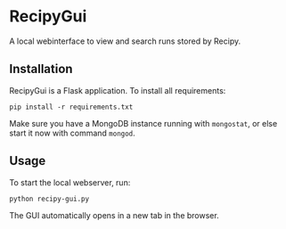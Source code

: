 # RecipyGui

A local webinterface to view and search runs stored by Recipy.

## Installation

RecipyGui is a Flask application. To install all requirements:

```pip install -r requirements.txt```

Make sure you have a MongoDB instance running with ```mongostat```, or else
start it now with command ```mongod```.

## Usage

To start the local webserver, run:

```python recipy-gui.py```

The GUI automatically opens in a new tab in the browser. 
